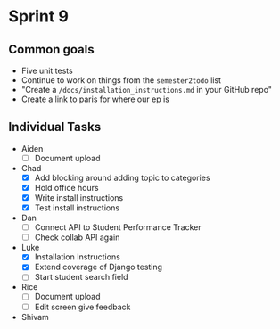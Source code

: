 # Sprint 9

## Common goals

- Five unit tests
- Continue to work on things from the `semester2todo` list
- "Create a `/docs/installation_instructions.md` in your GitHub repo"
- Create a link to paris for where our ep is

## Individual Tasks

- Aiden
  - [ ] Document upload
- Chad
  - [x] Add blocking around adding topic to categories
  - [x] Hold office hours
  - [x] Write install instructions
  - [x] Test install instructions
- Dan
  - [ ] Connect API to Student Performance Tracker
  - [ ] Check collab API again
- Luke
  - [x] Installation Instructions
  - [x] Extend coverage of Django testing
  - [ ] Start student search field
- Rice
  - [ ] Document upload
  - [ ] Edit screen give feedback
- Shivam
